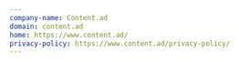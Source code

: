 ```yaml
---
company-name: Content.ad
domain: content.ad
home: https://www.content.ad/
privacy-policy: https://www.content.ad/privacy-policy/
---
```




